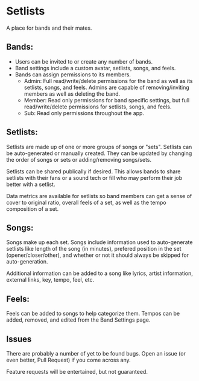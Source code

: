 # Setlists

A place for bands and their mates.

## Bands:

- Users can be invited to or create any number of bands.
- Band settings include a custom avatar, setlists, songs, and feels.
- Bands can assign permissions to its members.
  - Admin: Full read/write/delete permissions for the band as well as its setlists, songs, and feels. Admins are capable of removing/inviting members as well as deleting the band.
  - Member: Read only permissions for band specific settings, but full read/write/delete permissions for setlists, songs, and feels.
  - Sub: Read only permissions throughout the app.

## Setlists:

Setlists are made up of one or more groups of songs or "sets". Setlists can be auto-generated or manually created. They can be updated by changing the order of songs or sets or adding/removing songs/sets.

Setlists can be shared publically if desired. This allows bands to share setlists with their fans or a sound tech or fill who may perform their job better with a setlist.

Data metrics are available for setlists so band members can get a sense of cover to original ratio, overall feels of a set, as well as the tempo composition of a set.

## Songs:

Songs make up each set. Songs include information used to auto-generate setlists like length of the song (in minutes), prefered position in the set (opener/closer/other), and whether or not it should always be skipped for auto-generation.

Additional information can be added to a song like lyrics, artist information, external links, key, tempo, feel, etc.

## Feels:

Feels can be added to songs to help categorize them. Tempos can be added, removed, and edited from the Band Settings page.

## Issues

There are probably a number of yet to be found bugs. Open an issue (or even better, Pull Request) if you come across any.

Feature requests will be entertained, but not guaranteed.
